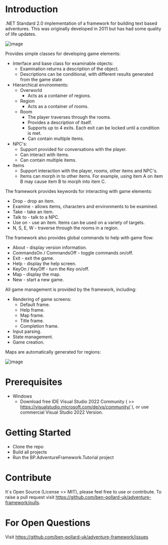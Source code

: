 # Introduction 
.NET Standard 2.0 implementation of a framework for building text based adventures. This was originally developed in 2011 but has had some quality of life updates.

![image](https://user-images.githubusercontent.com/129943363/230678655-a1c76828-997c-4bce-913e-70fc83889029.png)

Provides simple classes for developing game elements:
  * Interface and base class for examinable objects:
    * Examination returns a description of the object.
    * Descriptions can be conditional, with different results generated from the game state
  * Hierarchical environments:
    * Overworld
      * Acts as a container of regions.
    * Region
      * Acts as a container of rooms.
    * Room
      * The player traverses through the rooms.
      * Provides a description of itself.
      * Supports up to 4 exits. Each exit can be locked until a condition is met.
      * Can contain multiple items.
  * NPC's:
    * Support provided for conversations with the player.
    * Can interact with items.
    * Can contain multiple items.
  * Items
    * Support interaction with the player, rooms, other items and NPC's.
    * Items can morph in to other items. For example, using item A on item B may cause item B to morph into item C.
  
The framework provides keywords for interacting with game elements:
  * Drop - drop an item.
  * Examine - allows items, characters and environments to be examined.
  * Take - take an item.
  * Talk to - talk to a NPC.
  * Use on - use an item. Items can be used on a variety of targets.
  * N, S, E, W - traverse through the rooms in a region.
  
The framework also provides global commands to help with game flow:
  * About - display version information.
  * CommandsOn / CommandsOff - toggle commands on/off.
  * Exit - exit the game.
  * Help - display the help screen.
  * KeyOn / KeyOff - turn the Key on/off.
  * Map - display the map.
  * New - start a new game.

All game management is provided by the framework, including:
  * Rendering of game screens:
    * Default frame.
    * Help frame.
    * Map frame.
    * Title frame.
    * Completion frame.
  * Input parsing.
  * State management.
  * Game creation.
  
Maps are automatically generated for regions:

![image](https://user-images.githubusercontent.com/129943363/230676860-4bb57929-61a3-43d4-9c24-9b824b45bafc.png)

# Prerequisites
 * Windows
   * Download free IDE Visual Studio 2022 Community ( >> https://visualstudio.microsoft.com/de/vs/community/ ), or use commercial Visual Studio 2022 Version.

# Getting Started
 * Clone the repo
 * Build all projects
 * Run the BP.AdventureFramework.Tutorial project

# Contribute
It´s Open Source (License >> MIT), please feel free to use or contribute. To raise a pull request visit https://github.com/ben-pollard-uk/adventure-framework/pulls.

# For Open Questions
Visit https://github.com/ben-pollard-uk/adventure-framework/issues
